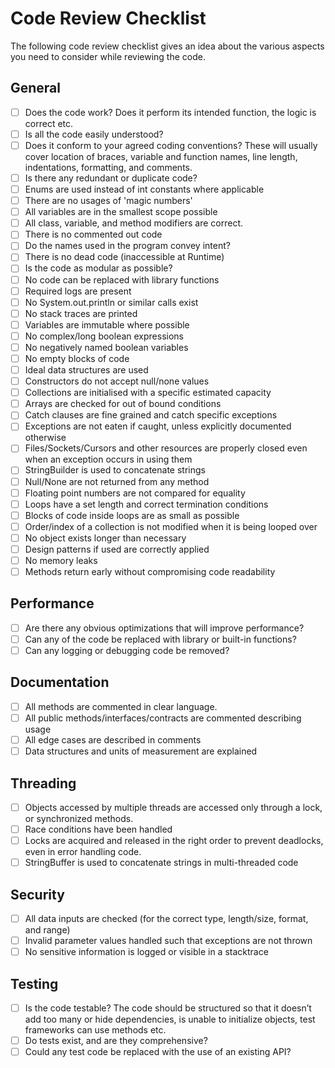 # Code Review Checklist
The following code review checklist gives an idea about the various aspects you need to consider while reviewing the code.

## General

  - [ ] Does the code work? Does it perform its intended function, the logic is correct etc.
  - [ ] Is all the code easily understood?
  - [ ] Does it conform to your agreed coding conventions? These will usually cover location of braces, variable and function names, line length, indentations, formatting, and comments.
  - [ ] Is there any redundant or duplicate code?
  - [ ] Enums are used instead of int constants where applicable
  - [ ] There are no usages of 'magic numbers'
  - [ ] All variables are in the smallest scope possible
  - [ ] All class, variable, and method modifiers are correct.
  - [ ] There is no commented out code
  - [ ] Do the names used in the program convey intent?
  - [ ] There is no dead code (inaccessible at Runtime)
  - [ ] Is the code as modular as possible?
  - [ ] No code can be replaced with library functions
  - [ ] Required logs are present
  - [ ] No System.out.println or similar calls exist
  - [ ] No stack traces are printed
  - [ ] Variables are immutable where possible
  - [ ] No complex/long boolean expressions
  - [ ] No negatively named boolean variables
  - [ ] No empty blocks of code
  - [ ] Ideal data structures are used
  - [ ] Constructors do not accept null/none values
  - [ ] Collections are initialised with a specific estimated capacity
  - [ ] Arrays are checked for out of bound conditions
  - [ ] Catch clauses are fine grained and catch specific exceptions
  - [ ] Exceptions are not eaten if caught, unless explicitly documented otherwise
  - [ ] Files/Sockets/Cursors and other resources are properly closed even when an exception occurs in using them
  - [ ] StringBuilder is used to concatenate strings
  - [ ] Null/None are not returned from any method
  - [ ] Floating point numbers are not compared for equality
  - [ ] Loops have a set length and correct termination conditions
  - [ ] Blocks of code inside loops are as small as possible
  - [ ] Order/index of a collection is not modified when it is being looped over
  - [ ] No object exists longer than necessary
  - [ ] Design patterns if used are correctly applied
  - [ ] No memory leaks
  - [ ] Methods return early without compromising code readability

## Performance
  - [ ] Are there any obvious optimizations that will improve performance?
  - [ ] Can any of the code be replaced with library or built-in functions?
  - [ ] Can any logging or debugging code be removed?

## Documentation
  - [ ] All methods are commented in clear language.
  - [ ] All public methods/interfaces/contracts are commented describing usage
  - [ ] All edge cases are described in comments
  - [ ] Data structures and units of measurement are explained

## Threading
  - [ ] Objects accessed by multiple threads are accessed only through a lock, or synchronized methods.
  - [ ] Race conditions have been handled
  - [ ] Locks are acquired and released in the right order to prevent deadlocks, even in error handling code.
  - [ ] StringBuffer is used to concatenate strings in multi-threaded code

## Security
  - [ ] All data inputs are checked (for the correct type, length/size, format, and range)
  - [ ] Invalid parameter values handled such that exceptions are not thrown
  - [ ] No sensitive information is logged or visible in a stacktrace

## Testing
  - [ ] Is the code testable? The code should be structured so that it doesn’t add too many or hide dependencies, is unable to initialize objects, test frameworks can use methods etc.
  - [ ] Do tests exist, and are they comprehensive?
  - [ ] Could any test code be replaced with the use of an existing API?
